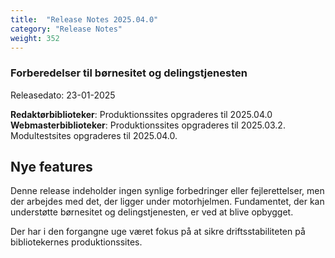 ```yaml
---
title:  "Release Notes 2025.04.0"
category: "Release Notes"
weight: 352
---  
```


### Forberedelser til børnesitet og delingstjenesten

Releasedato: 23-01-2025

**Redaktørbiblioteker**: Produktionssites opgraderes til 2025.04.0\
**Webmasterbiblioteker**: Produktionssites opgraderes til 2025.03.2. Modultestsites opgraderes til 2025.04.0.

## Nye features
Denne release indeholder ingen synlige forbedringer eller fejlerettelser, men der arbejdes med det, der ligger under motorhjelmen. Fundamentet, der kan understøtte børnesitet og delingstjenesten, er ved at blive opbygget. 

Der har i den forgangne uge været fokus på at sikre driftsstabiliteten på bibliotekernes produktionssites.

